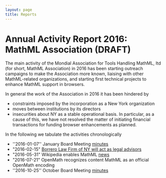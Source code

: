 ```yaml
---
layout: page
title: Reports
---
```


# Annual Activity Report 2016: MathML Association (DRAFT)

The main activity of the Mondial Association for Tools Handling MathML, ltd (for short,
MathML Association) in 2016 has been starting outreach campaigns to make the Association
more known, liaising with other MathML-related organizations, and starting first technical
projects to enhance MathML support in browsers.

In general the work of the Association in 2016 it has been  hindered by
* constraints imposed by the incorporation as a New York organization
* moves between institutions by its directors
* insecurities about NY as a stable operational basis. 
In particular, as a cause of this, we have not resolved the matter of initiating financial
transactions for funding browser enhancements as planned. 

In the following we tabulate the activities chronologically


* ''2016-01-07'' January Board Meeting [minutes](/meetings/board-2016-01-07.html)
* "2016-02-15" [Borrero Law Firm of NY will act as legal advisors](http://mathml-association.org/announcement/2016/02/15/borrero-law.html)
* "2016-05-31" Wikipedia enables MathML [news](http://mathml-association.org/announcement/2016/05/31/wikipedia.html) 
* "2016-07-21" OpenMath recognizes content MathML as an official OpenMath encoding 
* ''2016-10-25'' October Board Meeting [minutes](/meetings/board-2016-10-15.html)
<!--  LocalWords:  organization organizations
 -->
